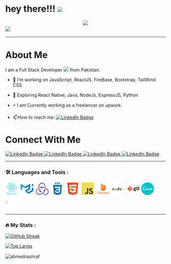 <h1>
  hey there!!!
  <img src="https://media.giphy.com/media/hvRJCLFzcasrR4ia7z/giphy.gif" width="30px"/>
</h1>

<!--
**0vai5/0vai5** is a ✨ _special_ ✨ repository because its `README.md` (this file) appears on your GitHub profile.

Here are some ideas to get you started:

- 🔭 I’m currently working on ...
- 🌱 I’m currently learning ...
- 👯 I’m looking to collaborate on ...
- 🤔 I’m looking for help with ...
- 💬 Ask me about ...
- 📫 How to reach me: ...
- 😄 Pronouns: ...
- ⚡ Fun fact: ...
-->
<div id="header" align="center">
  <img src="https://media.giphy.com/media/L1R1tvI9svkIWwpVYr/giphy.gif" width="40%"/>
</div>

<img src="https://komarev.com/ghpvc/?username=0vai5">

---
<h1>
  About Me
</h1>
I am a Full Stack Developer <img src="https://media.giphy.com/media/WUlplcMpOCEmTGBtBW/giphy.gif" width="30"> from Pakistan.

- :telescope: I’m working on JavaScript, ReactJS, FireBase, Bootstrap, TailWind CSS

- :seedling: Exploring React Native, Java, NodeJs, ExpressJS, Python

- :zap: I am Currently working as a freelancer on upwork.

- :mailbox:How to reach me:  <a href="https://www.linkedin.com/in/0vai5/">
    <img src='https://blog.academyoflearning.com/wp-content/uploads/2017/09/linkedin-gif.gif' alt="LinkedIn Badge" width="50px" target="_blank"/>
  </a>
 <h1>Connect With Me</h1>
<div id="badges">
  <a href="https://www.linkedin.com/in/0vai5/">
    <img src='https://blog.academyoflearning.com/wp-content/uploads/2017/09/linkedin-gif.gif'alt="LinkedIn Badge" width="50px" height/>
  </a>

  <a href="https://twitter.com/0vai5Raza">
    <img src='https://cdn.dribbble.com/users/427761/screenshots/2828446/twitter.gif' alt="LinkedIn Badge" width="50px" />
  </a>

   <a href="https://www.facebook.com/ovaisraza121/">
    <img src='https://th.bing.com/th/id/R.8967d993037b3608240346b4e46b86f9?rik=yVCPfI5GPslk0w&pid=ImgRaw&r=0' alt="LinkedIn Badge" width="50px" />
  </a>

  <a href="https://instagram.com/0vai5">
    <img src='https://th.bing.com/th/id/R.a4e805ad085c1b1da7665f92293d559d?rik=ROKzin2zWDTyvg&pid=ImgRaw&r=0' alt="LinkedIn Badge" width="50px" />
  </a>
</div>

---

### :hammer_and_wrench: Languages and Tools :

<div>
  <img src="https://github.com/devicons/devicon/blob/master/icons/react/react-original-wordmark.svg" title="React" alt="React" width="40" height="40"/>&nbsp;
  <img src="https://github.com/devicons/devicon/blob/master/icons/materialui/materialui-original.svg" title="Material UI" alt="Material UI" width="40" height="40"/>&nbsp;
  <img src="https://github.com/devicons/devicon/blob/master/icons/redux/redux-original.svg" title="Redux" alt="Redux " width="40" height="40"/>&nbsp;
  <img src="https://github.com/devicons/devicon/blob/master/icons/css3/css3-plain-wordmark.svg"  title="CSS3" alt="CSS" width="40" height="40"/>&nbsp;
  <img src="https://github.com/devicons/devicon/blob/master/icons/html5/html5-original.svg" title="HTML5" alt="HTML" width="40" height="40"/>&nbsp;
  <img src="https://github.com/devicons/devicon/blob/master/icons/javascript/javascript-original.svg" title="JavaScript" alt="JavaScript" width="40" height="40"/>&nbsp;
  <img src="https://github.com/devicons/devicon/blob/master/icons/firebase/firebase-plain-wordmark.svg" title="Firebase" alt="Firebase" width="40" height="40"/>&nbsp;
  <img src="https://github.com/devicons/devicon/blob/master/icons/nodejs/nodejs-original-wordmark.svg" title="NodeJS" alt="NodeJS" width="40" height="40"/>&nbsp;
  <img src="https://github.com/devicons/devicon/blob/master/icons/git/git-original-wordmark.svg" title="Git" alt="Git" width="40" height="40"/>
    <img src="https://github.com/devicons/devicon/blob/master/icons/canva/canva-original.svg" title="canva" alt="canva" width="40" height="40"/>&nbsp;
<img src="https://github.com/devicons/devicon/blob/master/icons/tailwindcss/tailwindcss-original-wordmark.svg" title="tailwind" alt="tailawind" width="40" height="40"/>&nbsp;

</div>

---

### :fire: My Stats :
[![GitHub Streak](http://github-readme-streak-stats.herokuapp.com?user=0vai5&theme=black-ice&hide_border=true)](https://git.io/streak-stats)

[![Top Langs](https://github-readme-stats.vercel.app/api/top-langs/?username=0vai5&theme=black)](https://github.com/anuraghazra/github-readme-stats)


<img align="center" src="https://github-readme-stats.vercel.app/api?username=0vai5&show_icons=true" alt="ahmedrashraf" />
